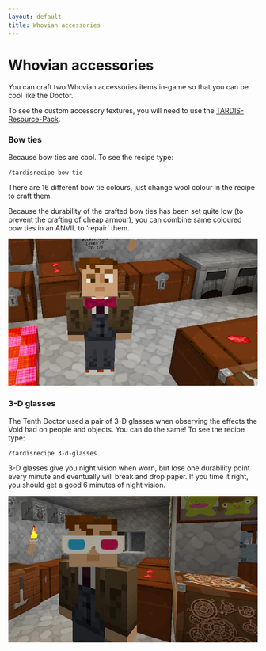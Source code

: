 ```yaml
---
layout: default
title: Whovian accessories
---
```


Whovian accessories
===================

You can craft two Whovian accessories items in-game so that you can be cool like the Doctor.

To see the custom accessory textures, you will need to use
the [TARDIS-Resource-Pack](/resource-packs).

### Bow ties

Because bow ties are cool. To see the recipe type:

    /tardisrecipe bow-tie

There are 16 different bow tie colours, just change wool colour in the recipe to craft them.

Because the durability of the crafted bow ties has been set quite low (to prevent the crafting of cheap armour), you can
combine same coloured bow ties in an ANVIL to ‘repair’ them.

![Bow tie](/images/docs/bowtie.jpg)

### 3-D glasses

The Tenth Doctor used a pair of 3-D glasses when observing the effects the Void had on people and objects. You can do
the same! To see the recipe type:

    /tardisrecipe 3-d-glasses

3-D glasses give you night vision when worn, but lose one durability point every minute and eventually will break and
drop paper. If you time it right, you should get a good 6 minutes of night vision.

![3D-glasses](/images/docs/3-dglasses.jpg)
